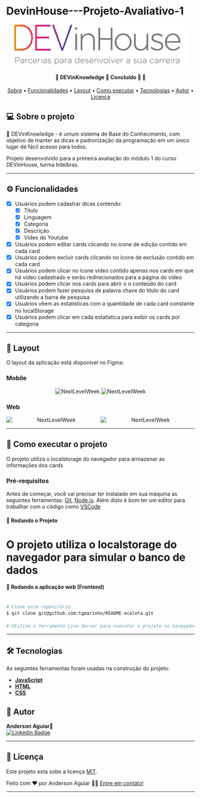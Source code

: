 # DevinHouse---Projeto-Avaliativo-1
<p align="center">
  <img alt="Code" src="./img/logo-dev.png">

<h4 align="center"> 
	🚧  DEVinKnowledge 🚀 Concluído 🚀 🚧
</h4>

<p align="center">
 <a href="#-sobre-o-projeto">Sobre</a> •
 <a href="#-funcionalidades">Funcionalidades</a> •
 <a href="#-layout">Layout</a> • 
 <a href="#-como-executar-o-projeto">Como executar</a> • 
 <a href="#-tecnologias">Tecnologias</a> • 
 <a href="#-autor">Autor</a> • 
 <a href="#user-content--licença">Licença</a>
</p>


## 💻 Sobre o projeto

🚀 DEVinKnowledge - é umum sistema de Base do Conhecimento, com objetivo de manter as dicas e padronização da programação em um único lugar de fácil acesso para todos.


Projeto desenvolvido para a primeira avaliação do módulo 1 do curso DEVinHouse, turma Intelbras.

---

## ⚙️ Funcionalidades

- [x] Usuários podem cadastrar dicas contendo:
  - [x] Título
  - [x] Linguagem
  - [x] Categoria
  - [x] Descrição 
  - [x] Vídeo do Youtube
- [x] Usuários podem editar cards clicando no ícone de edição contido em cada card
- [x] Usuários podem excluir cards clicando no ícone de exclusão contido em cada card
- [x] Usuários podem clicar no ícone vídeo contido apenas nos cards em que há vídeo cadastrado e serão redirecionados para a página do vídeo
- [x] Usuários podem clicar nos cards para abrir o o conteúdo do card
- [x] Usuários podem fazer pesquisa de palavra chave do título do card utilizando a barra de pesquisa
- [x] Usuários vêem as estatísticas com a quantidade de cada card constante no localStorage
- [x] Usuários podem clicar em cada estatística para exibir os cards por categoria
---

## 🎨 Layout

O layout da aplicação está disponível no Figma:

### Mobile

<p align="center">
  <img alt="NextLevelWeek" title="#NextLevelWeek" src="./assets/home-mobile.png" width="200px">

  <img alt="NextLevelWeek" title="#NextLevelWeek" src="./assets/detalhes-mobile.svg" width="200px">
</p>

### Web

<p align="center" style="display: flex; align-items: flex-start; justify-content: center;">
  <img alt="NextLevelWeek" title="#NextLevelWeek" src="./assets/web.svg" width="400px">

  <img alt="NextLevelWeek" title="#NextLevelWeek" src="./assets/sucesso-web.svg" width="400px">
</p>

---

## 🚀 Como executar o projeto

O projeto utiliza o localstorage do navegador para armazenar as informações dos cards

### Pré-requisitos

Antes de começar, você vai precisar ter instalado em sua máquina as seguintes ferramentas:
[Git](https://git-scm.com), [Node.js](https://nodejs.org/en/). 
Além disto é bom ter um editor para trabalhar com o código como [VSCode](https://code.visualstudio.com/)

#### 🎲 Rodando o Projeto

# O projeto utiliza o localstorage do navegador para simular o banco de dados

#### 🧭 Rodando a aplicação web (Frontend)

```bash

# Clone este repositório
$ git clone git@github.com:tgmarinho/README-ecoleta.git

# Utilize a ferramenta Live Server para executar o projeto no navegador

```

---

## 🛠 Tecnologias

As seguintes ferramentas foram usadas na construção do projeto:

-   **[JavaScript](https://www.w3schools.com/js/)**
-   **[HTML](https://www.w3schools.com/html/)**
-   **[CSS](https://www.w3schools.com/css/)**

## 🦸 Autor
 <b>Anderson Aguiar</b>🚀
 <br />
[![Linkedin Badge](https://img.shields.io/badge/-Anderson-blue?style=flat-square&logo=Linkedin&logoColor=white&link=https://www.linkedin.com/in/andersonlaguiar/)](https://www.linkedin.com/in/andersonlaguiar/) 


---

## 📝 Licença

Este projeto esta sobe a licença [MIT](./LICENSE).

Feito com ❤️ por Anderson Aguiar 👋🏽 [Entre em contato!](https://www.linkedin.com/in/andersonlaguiar/)

---




